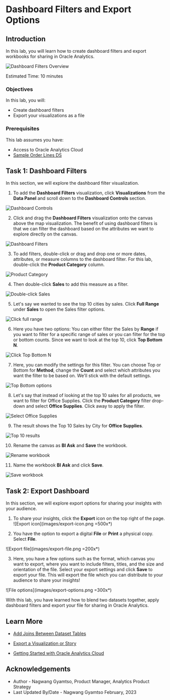 # Dashboard Filters and Export Options

## Introduction

In this lab, you will learn how to create dashboard filters and export workbooks for sharing in Oracle Analytics.

  ![Dashboard Filters Overview](images/filters-overview.png)

Estimated Time: 10 minutes

### Objectives

In this lab, you will:
* Create dashboard filters
* Export your visualizations as a file

### Prerequisites

This lab assumes you have:
* Access to Oracle Analytics Cloud
* [Sample Order Lines DS](https://objectstorage.us-phoenix-1.oraclecloud.com/p/TBMVACa7qZgj8ijJ3j5wlILzaVVtw1jo6n4rO8mREaAKjRoWAPX0OVTaEL39buPQ/n/idbwmyplhk4t/b/LiveLabsFiles/o/Sample%20Order%20Lines%20DS.xlsx)

## Task 1: Dashboard Filters
In this section, we will explore the dashboard filter visualization.

1. To add the **Dashboard Filters** visualization, click **Visualizations** from the **Data Panel** and scroll down to the **Dashboard Controls** section.

  ![Dashboard Controls](images/dashboard-controls.png)

2. Click and drag the **Dashboard Filters** visualization onto the canvas above the map visualization. The benefit of using dashboard filters is that we can filter the dashboard based on the attributes we want to explore directly on the canvas.

  ![Dashboard Filters](images/drag-dashboard-filters.png)

3. To add filters, double-click or drag and drop one or more dates, attributes, or measure columns to the dashboard filter. For this lab, double-click the **Product Category** column.

  ![Product Category](images/product-category.png)

4. Then double-click **Sales** to add this measure as a filter.

  ![Double-click Sales](images/dc-sales.png)

5. Let's say we wanted to see the top 10 cities by sales. Click **Full Range** under **Sales** to open the Sales filter options.

  ![Click full range](images/full-range.png)

6. Here you have two options: You can either filter the Sales by **Range** if you want to filter for a specific range of sales or you can filter for the top or bottom counts. Since we want to look at the top 10, click **Top Bottom N**.

  ![Click Top Bottom N](images/top-bottom-n.png)

7. Here, you can modify the settings for this filter. You can choose Top or Bottom for **Method**, change the **Count** and select which attributes you want the filter to be based on. We'll stick with the default settings.

  ![Top Bottom options](images/top-bottom-options.png)

8. Let's say that instead of looking at the top 10 sales for all products, we want to filter for Office Supplies. Click the **Product Category** filter drop-down and select **Office Supplies**. Click away to apply the filter.

  ![Select Office Supplies](images/select-office-supplies.png)

9. The result shows the Top 10 Sales by City for **Office Supplies**.

  ![Top 10 results](images/top-ten-results.png)

10. Rename the canvas as **BI Ask** and **Save** the workbook.

  ![Rename workbook](images/rename-save.png)

11. Name the workbook **BI Ask** and click **Save**.

  ![Save workbook](images/save-workbook.png)


## Task 2: Export Dashboard
In this section, we will explore export options for sharing your insights with your audience.

1. To share your insights, click the **Export** icon on the top right of the page.
  ![Export icon](images/export-icon.png =500x*)

2. You have the option to export a digital **File** or **Print** a physical copy. Select **File**.

  ![Export file](images/export-file.png =200x*)

3. Here, you have a few options such as the format, which canvas you want to export, where you want to include filters, titles, and the size and orientation of the file. Select your export settings and click **Save** to export your file. This will export the file which you can distribute to your audience to share your insights!

  ![File options](images/export-options.png =300x*)

With this lab, you have learned how to blend two datasets together, apply dashboard filters and export your file for sharing in Oracle Analytics.

## Learn More
* [Add Joins Between Dataset Tables](https://docs.oracle.com/en/cloud/paas/analytics-cloud/acubi/add-joins-dataset-tables.html)

* [Export a Visualization or Story](https://docs.oracle.com/en/cloud/paas/analytics-cloud/acubi/export-visualization-or-story.html)

* [Getting Started with Oracle Analytics Cloud](https://docs.oracle.com/en/cloud/paas/analytics-cloud/acsgs/what-is-oracle-analytics-cloud.html#GUID-E68C8A55-1342-43BB-93BC-CA24E353D873)


## Acknowledgements
* Author - Nagwang Gyamtso, Product Manager, Analytics Product Strategy
* Last Updated By/Date - Nagwang Gyamtso February, 2023
